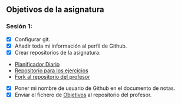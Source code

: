 ## Objetivos de la asignatura
### Sesión 1:

- [X] Configurar git.
- [X] Añadir toda mi información al perfil de Github.
- [X] Crear repositorios de la asignatura:
- [Planificador Diario](https://github.com/jomaenfe/Planificador_diario-IV1819)
- [Repositorio para los ejercicios](https://github.com/jomaenfe/Ejercicios-IV1819)
- [Fork al repositorio del profesor](https://github.com/jomaenfe/IV-18-19)

- [X] Poner mi nombre de usuario de Github en el documento de notas.
- [X] Enviar el fichero de [Objetivos]() al repositorio del profesor.
